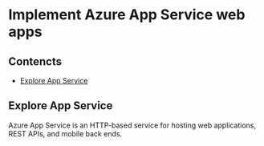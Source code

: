 # Implement Azure App Service web apps

## Contencts

- [Explore App Service](#explore-app-service)

## Explore App Service

Azure App Service is an HTTP-based service for hosting web applications, REST APIs, and mobile back ends.
